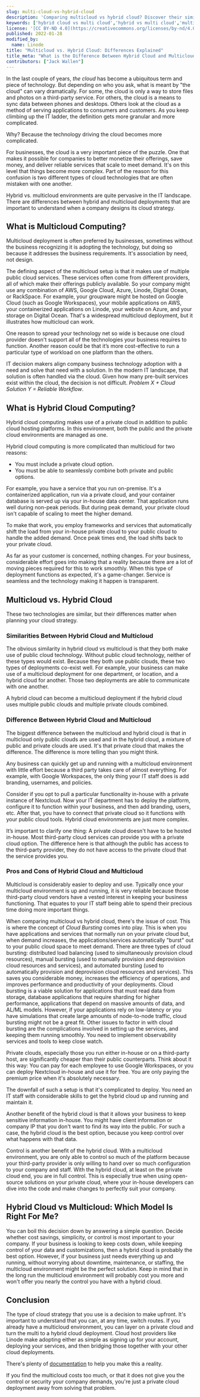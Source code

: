 ```yaml
---
slug: multi-cloud-vs-hybrid-cloud
description: 'Comparing multicloud vs hybrid cloud? Discover their similarities, differences, and the pros and cons of each approach. Find the right one for you by reading this guide.'
keywords: ['hybrid cloud vs multi cloud','hybrid vs multi cloud','multi-cloud vs hybrid cloud']
license: '[CC BY-ND 4.0](https://creativecommons.org/licenses/by-nd/4.0)'
published: 2022-01-28
modified_by:
  name: Linode
title: "Multicloud vs. Hybrid Cloud: Differences Explained"
title_meta: "What is the Difference Between Hybrid Cloud and Multicloud?"
contributors: ["Jack Wallen"]
---
```


In the last couple of years, *the cloud* has become a ubiquitous term and piece of technology. But depending on who you ask, what is meant by "the cloud" can vary dramatically. For some, the cloud is only a way to store files and photos on a third-party service. For others, the cloud is a means to sync data between phones and desktops. Others look at the cloud as a method of serving applications to consumers and customers. As you keep climbing up the IT ladder, the definition gets more granular and more complicated.

Why? Because the technology driving the cloud becomes more complicated.

For businesses, the cloud is a very important piece of the puzzle. One that makes it possible for companies to better monetize their offerings, save money, and deliver reliable services that scale to meet demand. It's on this level that things become more complex. Part of the reason for this confusion is two different types of cloud technologies that are often mistaken with one another.

Hybrid vs. multicloud environments are quite pervasive in the IT landscape. There are differences between hybrid and multicloud deployments that are important to understand when a company designs its cloud strategy.

## What is Multicloud Computing?

Multicloud deployment is often preferred by businesses, sometimes without the business recognizing it is adopting the technology, but doing so because it addresses the business requirements. It's association by need, not design.

The defining aspect of the multicloud setup is that it makes use of multiple public cloud services. These services often come from different providers, all of which make their offerings publicly available. So your company might use any combination of AWS, Google Cloud, Azure, Linode, Digital Ocean, or RackSpace. For example, your groupware might be hosted on Google Cloud (such as Google Workspaces), your mobile applications on AWS, your containerized applications on Linode, your website on Azure, and your storage on Digital Ocean. That's a widespread multicloud deployment, but it illustrates how multicloud can work.

One reason to spread your technology net so wide is because one cloud provider doesn't support all of the technologies your business requires to function. Another reason could be that it’s more cost-effective to run a particular type of workload on one platform than the others.

IT decision makers align company business technology adoption with a need and solve that need with a solution. In the modern IT landscape, that solution is often handled via the cloud. Given how many pre-built services exist within the cloud, the decision is not difficult. *Problem X + Cloud Solution Y = Reliable Workflow*.

## What is Hybrid Cloud Computing?

Hybrid cloud computing makes use of a private cloud in addition to public cloud hosting platforms. In this environment, both the public and the private cloud environments are managed as one.

Hybrid cloud computing is more complicated than multicloud for two reasons:

- You must include a private cloud option.
- You must be able to seamlessly combine both private and public options.

For example, you have a service that you run on-premise. It's a containerized application, run via a private cloud, and your container database is served up via your in-house data center. That application runs well during non-peak periods. But during peak demand, your private cloud isn't capable of scaling to meet the higher demand.

To make that work, you employ frameworks and services that automatically shift the load from your in-house private cloud to your public cloud to handle the added demand. Once peak times end, the load shifts back to your private cloud.

As far as your customer is concerned, nothing changes. For your business, considerable effort goes into making that a reality because there are a lot of moving pieces required for this to work smoothly. When this type of deployment functions as expected, it's a game-changer. Service is seamless and the technology making it happen is transparent.

## Multicloud vs. Hybrid Cloud

These two technologies are similar, but their differences matter when planning your cloud strategy.

### Similarities Between Hybrid Cloud and Multicloud

The obvious similarity in hybrid cloud vs multicloud is that they both make use of public cloud technology. Without public cloud technology, neither of these types would exist. Because they both use public clouds, these two types of deployments co-exist well. For example, your business can make use of a multicloud deployment for one department, or location, and a hybrid cloud for another. Those two deployments are able to communicate with one another.

A hybrid cloud can become a multicloud deployment if the hybrid cloud uses multiple public clouds and multiple private clouds combined.

### Difference Between Hybrid Cloud and Multicloud

The biggest difference between the multicloud and hybrid cloud is that in multicloud only public clouds are used and in the hybrid cloud, a mixture of public and private clouds are used. It's that private cloud that makes the difference. The difference is more telling than you might think.

Any business can quickly get up and running with a multicloud environment with little effort because a third party takes care of almost everything. For example, with Google Workspaces, the only thing your IT staff does is add branding, usernames, and policies.

Consider if you opt to pull a particular functionality in-house with a private instance of Nextcloud. Now your IT department has to deploy the platform, configure it to function within your business, and then add branding, users, etc. After that, you have to connect that private cloud so it functions with your public cloud tools. Hybrid cloud environments are just more complex.

It’s important to clarify one thing: A private cloud doesn't have to be hosted in-house. Most third-party cloud services can provide you with a private cloud option. The difference here is that although the public has access to the third-party provider, they do not have access to the private cloud that the service provides you.

### Pros and Cons of Hybrid Cloud and Multicloud

Multicloud is considerably easier to deploy and use. Typically once your multicloud environment is up and running, it is very reliable because those third-party cloud vendors have a vested interest in keeping your business functioning. That equates to your IT staff being able to spend their precious time doing more important things.

When comparing multicloud vs hybrid cloud, there's the issue of cost. This is where the concept of *Cloud Bursting* comes into play. This is when you have applications and services that normally run on your private cloud but, when demand increases, the applications/services automatically "burst" out to your public cloud space to meet demand. There are three types of cloud bursting: distributed load balancing (used to simultaneously provision cloud resources), manual bursting (used to manually provision and deprovision cloud resources and services), and automated bursting (used to automatically provision and deprovision cloud resources and services). This saves you considerable money, increases the efficiency of operations, and improves performance and productivity of your deployments. Cloud bursting is a viable solution for applications that must read data from storage, database applications that require sharding for higher performance, applications that depend on massive amounts of data, and AL/ML models. However, if your applications rely on low-latency or you have simulations that create large amounts of node-to-node traffic, cloud bursting might not be a great fit. Other issues to factor in with cloud bursting are the complications involved in setting up the services, and keeping them running smoothly. You need to implement observability services and tools to keep close watch.

Private clouds, especially those you run either in-house or on a third-party host, are significantly cheaper than their public counterparts. Think about it this way: You can pay for each employee to use Google Workspaces, or you can deploy Nextcloud in-house and use it for free. You are only paying the premium price when it's absolutely necessary.

The downfall of such a setup is that it's complicated to deploy. You need an IT staff with considerable skills to get the hybrid cloud up and running and maintain it.

Another benefit of the hybrid cloud is that it allows your business to keep sensitive information in-house. You might have client information or company IP that you don't want to find its way into the public. For such a case, the hybrid cloud is the best option, because you keep control over what happens with that data.

Control is another benefit of the hybrid cloud. With a multicloud environment, you are only able to control so much of the platform because your third-party provider is only willing to hand over so much configuration to your company and staff. With the hybrid cloud, at least on the private cloud end, you are in full control. This is especially true when using open-source solutions on your private cloud, where your in-house developers can dive into the code and make changes to perfectly suit your company.

## Hybrid Cloud vs Multicloud: Which Model Is Right For Me?

You can boil this decision down by answering a simple question. Decide whether cost savings, simplicity, or control is most important to your company. If your business is looking to keep costs down, while keeping control of your data and customizations, then a hybrid cloud is probably the best option. However, if your business just needs everything up and running, without worrying about downtime, maintenance, or staffing, the multicloud environment might be the perfect solution. Keep in mind that in the long run the multicloud environment will probably cost you more and won't offer you nearly the control you have with a hybrid cloud.

## Conclusion

The type of cloud strategy that you use is a decision to make upfront. It's important to understand that you can, at any time, switch routes. If you already have a multicloud environment, you can layer on a private cloud and turn the multi to a hybrid cloud deployment. Cloud host providers like Linode make adopting either as simple as signing up for your account, deploying your services, and then bridging those together with your other cloud deployments.

There's plenty of [documentation](/docs/) to help you make this a reality.

If you find the multicloud costs too much, or that it does not give you the control or security your company demands, you're just a private cloud deployment away from solving that problem.
